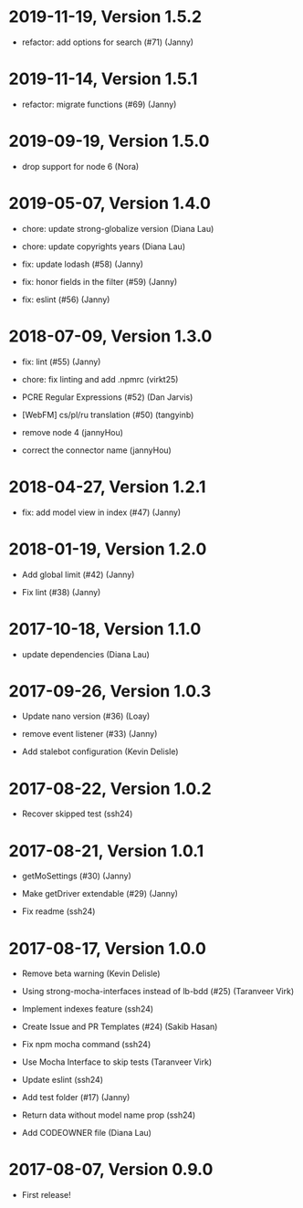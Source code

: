 2019-11-19, Version 1.5.2
=========================

 * refactor: add options for search (#71) (Janny)


2019-11-14, Version 1.5.1
=========================

 * refactor: migrate functions (#69) (Janny)


2019-09-19, Version 1.5.0
=========================

 * drop support for node 6 (Nora)


2019-05-07, Version 1.4.0
=========================

 * chore: update strong-globalize version (Diana Lau)

 * chore: update copyrights years (Diana Lau)

 * fix: update lodash (#58) (Janny)

 * fix: honor fields in the filter (#59) (Janny)

 * fix: eslint (#56) (Janny)


2018-07-09, Version 1.3.0
=========================

 * fix: lint (#55) (Janny)

 * chore: fix linting and add .npmrc (virkt25)

 * PCRE Regular Expressions (#52) (Dan Jarvis)

 * [WebFM] cs/pl/ru translation (#50) (tangyinb)

 * remove node 4 (jannyHou)

 * correct the connector name (jannyHou)


2018-04-27, Version 1.2.1
=========================

 * fix: add model view in index (#47) (Janny)


2018-01-19, Version 1.2.0
=========================

 * Add global limit (#42) (Janny)

 * Fix lint (#38) (Janny)


2017-10-18, Version 1.1.0
=========================

 * update dependencies (Diana Lau)


2017-09-26, Version 1.0.3
=========================

 * Update nano version (#36) (Loay)

 * remove event listener (#33) (Janny)

 * Add stalebot configuration (Kevin Delisle)


2017-08-22, Version 1.0.2
=========================

 * Recover skipped test (ssh24)


2017-08-21, Version 1.0.1
=========================

 * getMoSettings (#30) (Janny)

 * Make getDriver extendable (#29) (Janny)

 * Fix readme (ssh24)


2017-08-17, Version 1.0.0
=========================

 * Remove beta warning (Kevin Delisle)

 * Using strong-mocha-interfaces instead of lb-bdd (#25) (Taranveer Virk)

 * Implement indexes feature (ssh24)

 * Create Issue and PR Templates (#24) (Sakib Hasan)

 * Fix npm mocha command (ssh24)

 * Use Mocha Interface to skip tests (Taranveer Virk)

 * Update eslint (ssh24)

 * Add test folder (#17) (Janny)

 * Return data without model name prop (ssh24)

 * Add CODEOWNER file (Diana Lau)


2017-08-07, Version 0.9.0
=========================

 * First release!
